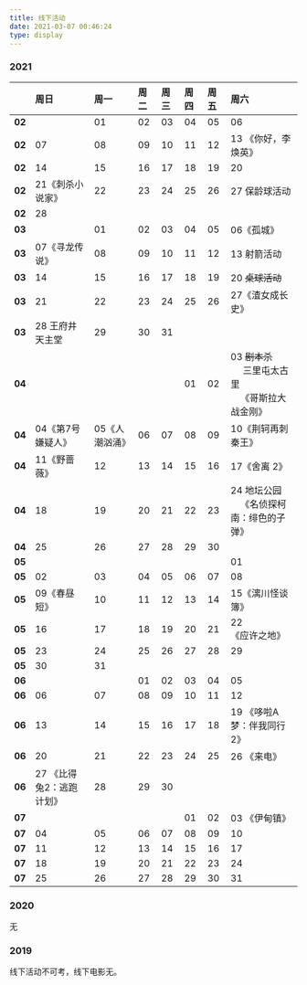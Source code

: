 ```yaml
---
title: 线下活动
date: 2021-03-07 00:46:24
type: display
---
```


### 2021

<div style="font-size:80%;">

||周日|周一|周二|周三|周四|周五|周六|
|--|:--|:--|:--|:--|:--|:--|:--|
|**02**||01|02|03|04|05|06|
|**02**|07|08|09|10|11|12|13 <green>《你好，李焕英》</green>|
|**02**|14|15|16|17|18|19|20|
|**02**|21<green>《刺杀小说家》</green>|22|23|24|25|26|27 保龄球活动|
|**02**|28|
|**03**||01|02|03|04|05|06<dogerblue>《孤城》</dogerblue>|
|**03**|07<green>《寻龙传说》</green>|08|09|10|11|12|13 射箭活动|
|**03**|14|15|16|17|18|19|20 ~~桌球活动~~|
|**03**|21|22|23|24|25|26|27<dogerblue>《渣女成长史》</dogerblue>|
|**03**|28 王府井天主堂|29|30|31|
|**04**|||||01|02|03 ~~剧本杀~~<br>&nbsp;&nbsp;&nbsp;&nbsp;&nbsp;三里屯太古里<br>&nbsp;&nbsp;&nbsp;&nbsp;<green>《哥斯拉大战金刚》</green>|
|**04**|04<dogerblue>《第7号嫌疑人》</dogerblue>|05<green>《人潮汹涌》</green>|06|07|08|09|10<dogerblue>《荆轲再刺秦王》</dogerblue>|
|**04**|11<dogerblue>《野蔷薇》</dogerblue>|12|13|14|15|16|17<dogerblue>《舍离 2》</dogerblue>|
|**04**|18|19|20|21|22|23|24 地坛公园<br>&nbsp;&nbsp;&nbsp;&nbsp;<green>《名侦探柯南：绯色的子弹》</green>|
|**04**|25|26|27|28|29|30|
|**05**|||||||01|
|**05**|02|03|04|05|06|07|08|
|**05**|09<dogerblue>《春昼短》</dogerblue>|10|11|12|13|14|15<dogerblue>《漓川怪谈簿》</dogerblue>|
|**05**|16|17|18|19|20|21|22<dogerblue>《应许之地》</dogerblue>|
|**05**|23|24|25|26|27|28|29|
|**05**|30|31||||||
|**06**|||01|02|03|04|05|
|**06**|06|07|08|09|10|11|12|
|**06**|13|14|15|16|17|18|19 <green>《哆啦A梦：伴我同行2》</green>|
|**06**|20|21|22|23|24|25|26 <dogerblue>《来电》</dogerblue>|
|**06**|27 <green>《比得兔2：逃跑计划》</green>|28|29|30||||
|**07**|||||01|02|03 <dogerblue>《伊甸镇》</dogerblue>|
|**07**|04|05|06|07|08|09|10|
|**07**|11|12|13|14|15|16|17|
|**07**|18|19|20|21|22|23|24|
|**07**|25|26|27|28|29|30|31|

</div>


### 2020

无

### 2019

线下活动不可考，线下电影无。

